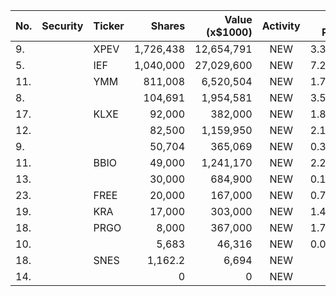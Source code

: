 No. | Security | Ticker | Shares | Value (x$1000) | Activity | % Port
|--- | --- | --- | ---:| ---:|:---:| ---:|
 9.||XPEV</a>|1,726,438|12,654,791|NEW|3.38%|<a href=rel="bookmark"></a>
5.||IEF</a>|1,040,000|27,029,600|NEW|7.22%|<a href=rel="bookmark"></a>
11.||YMM</a>|811,008|6,520,504|NEW|1.74%|<a href=rel="bookmark"></a>
8.|||104,691|1,954,581|NEW|3.56%|rel="bookmark"></a>
17.||KLXE</a>|92,000|382,000|NEW|1.81%|<a href=rel="bookmark"></a>
12.|||82,500|1,159,950|NEW|2.11%|rel="bookmark"></a>
9.|||50,704|365,069|NEW|0.33%|rel="bookmark"></a>
11.||BBIO</a>|49,000|1,241,170|NEW|2.26%|<a href=rel="bookmark"></a>
13.|||30,000|684,900|NEW|0.18%|rel="bookmark"></a>
23.||FREE</a>|20,000|167,000|NEW|0.79%|<a href=rel="bookmark"></a>
19.||KRA</a>|17,000|303,000|NEW|1.44%|<a href=rel="bookmark"></a>
18.||PRGO</a>|8,000|367,000|NEW|1.74%|<a href=rel="bookmark"></a>
10.|||5,683|46,316|NEW|0.04%|rel="bookmark"></a>
18.||SNES</a>|1,162.2|6,694|NEW|0%|<a href=rel="bookmark"></a>
14.|||0|0|NEW|0%|rel="bookmark"></a>
